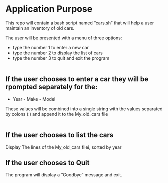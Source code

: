 # Application Purpose

This repo will contain a bash script named “cars.sh” that will help a user maintain an inventory of old cars.  
   
The user will be presented with a menu of three options:

- type the number 1 to enter a new car
- type the number 2 to display the list of cars
- type the number 3 to quit and exit the program   
 
## If the user chooses to enter a car they will be rpompted separately for the:
- Year
- Make
- Model  

These values will be combined into a single string with the values separated by colons (:) and append it to the My_old_cars file  
 
## If the user chooses to list the cars   
Display The lines of the My_old_cars filei, sorted by year

## If the user chooses to Quit  
The program will display a “Goodbye” message and exit.

